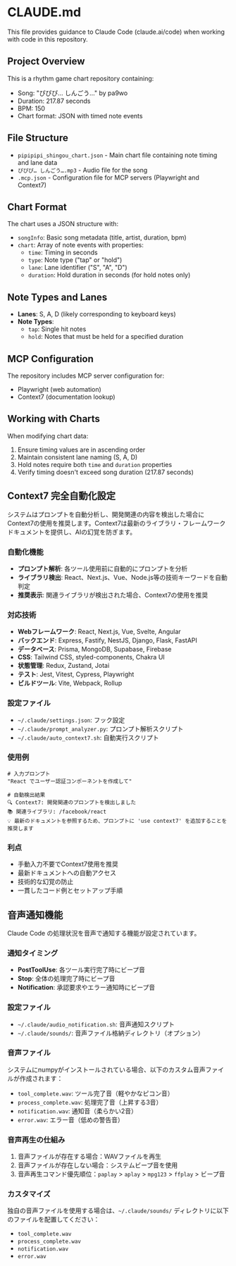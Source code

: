 # CLAUDE.md

This file provides guidance to Claude Code (claude.ai/code) when working with code in this repository.

## Project Overview

This is a rhythm game chart repository containing:
- Song: "ぴぴぴ… しんごう…" by pa9wo
- Duration: 217.87 seconds
- BPM: 150
- Chart format: JSON with timed note events

## File Structure

- `pipipipi_shingou_chart.json` - Main chart file containing note timing and lane data
- `ぴぴぴ… しんごう….mp3` - Audio file for the song
- `.mcp.json` - Configuration file for MCP servers (Playwright and Context7)

## Chart Format

The chart uses a JSON structure with:
- `songInfo`: Basic song metadata (title, artist, duration, bpm)
- `chart`: Array of note events with properties:
  - `time`: Timing in seconds
  - `type`: Note type ("tap" or "hold")
  - `lane`: Lane identifier ("S", "A", "D")
  - `duration`: Hold duration in seconds (for hold notes only)

## Note Types and Lanes

- **Lanes**: S, A, D (likely corresponding to keyboard keys)
- **Note Types**:
  - `tap`: Single hit notes
  - `hold`: Notes that must be held for a specified duration

## MCP Configuration

The repository includes MCP server configuration for:
- Playwright (web automation)
- Context7 (documentation lookup)

## Working with Charts

When modifying chart data:
1. Ensure timing values are in ascending order
2. Maintain consistent lane naming (S, A, D)
3. Hold notes require both `time` and `duration` properties
4. Verify timing doesn't exceed song duration (217.87 seconds)

## Context7 完全自動化設定

システムはプロンプトを自動分析し、開発関連の内容を検出した場合にContext7の使用を推奨します。Context7は最新のライブラリ・フレームワークドキュメントを提供し、AIの幻覚を防ぎます。

### 自動化機能
- **プロンプト解析**: 各ツール使用前に自動的にプロンプトを分析
- **ライブラリ検出**: React、Next.js、Vue、Node.js等の技術キーワードを自動判定
- **推奨表示**: 関連ライブラリが検出された場合、Context7の使用を推奨

### 対応技術
- **Webフレームワーク**: React, Next.js, Vue, Svelte, Angular
- **バックエンド**: Express, Fastify, NestJS, Django, Flask, FastAPI
- **データベース**: Prisma, MongoDB, Supabase, Firebase
- **CSS**: Tailwind CSS, styled-components, Chakra UI
- **状態管理**: Redux, Zustand, Jotai
- **テスト**: Jest, Vitest, Cypress, Playwright
- **ビルドツール**: Vite, Webpack, Rollup

### 設定ファイル
- `~/.claude/settings.json`: フック設定
- `~/.claude/prompt_analyzer.py`: プロンプト解析スクリプト
- `~/.claude/auto_context7.sh`: 自動実行スクリプト

### 使用例
```
# 入力プロンプト
"React でユーザー認証コンポーネントを作成して"

# 自動検出結果
🔍 Context7: 開発関連のプロンプトを検出しました
📚 関連ライブラリ: /facebook/react
💡 最新のドキュメントを参照するため、プロンプトに 'use context7' を追加することを推奨します
```

### 利点
- 手動入力不要でContext7使用を推奨
- 最新ドキュメントへの自動アクセス
- 技術的な幻覚の防止
- 一貫したコード例とセットアップ手順

## 音声通知機能

Claude Code の処理状況を音声で通知する機能が設定されています。

### 通知タイミング
- **PostToolUse**: 各ツール実行完了時にビープ音
- **Stop**: 全体の処理完了時にビープ音
- **Notification**: 承認要求やエラー通知時にビープ音

### 設定ファイル
- `~/.claude/audio_notification.sh`: 音声通知スクリプト
- `~/.claude/sounds/`: 音声ファイル格納ディレクトリ（オプション）

### 音声ファイル
システムにnumpyがインストールされている場合、以下のカスタム音声ファイルが作成されます：
- `tool_complete.wav`: ツール完了音（軽やかなピコン音）
- `process_complete.wav`: 処理完了音（上昇する3音）
- `notification.wav`: 通知音（柔らかい2音）
- `error.wav`: エラー音（低めの警告音）

### 音声再生の仕組み
1. 音声ファイルが存在する場合：WAVファイルを再生
2. 音声ファイルが存在しない場合：システムビープ音を使用
3. 音声再生コマンド優先順位：`paplay` > `aplay` > `mpg123` > `ffplay` > ビープ音

### カスタマイズ
独自の音声ファイルを使用する場合は、`~/.claude/sounds/` ディレクトリに以下のファイルを配置してください：
- `tool_complete.wav`
- `process_complete.wav`
- `notification.wav`
- `error.wav`